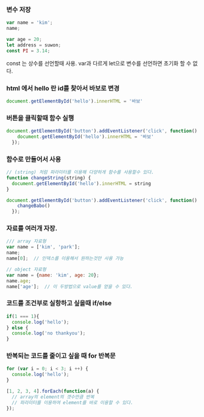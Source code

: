 
### 변수 저장

```javascript
var name = 'kim';
name;

var age = 20;
let address = suwon;
const PI = 3.14;
```
const 는 상수를 선언할때 사용.
var과 다르게 let으로 변수를 선언하면 
초기화 할 수 없다.

### html 에서 hello 란 id를 찾아서 바보로 변경
```javascript
document.getElementById('hello').innerHTML = '바보'
```

### 버튼을 클릭할때 함수 실행

```javascript
document.getElementById('button').addEventListener('click', function() {
    document.getElementById('hello').innerHTML = '바보'
  });
```

### 함수로 만들어서 사용

```javascript
// (string) 처럼 파라미터를 이용해 다양하게 함수를 사용할수 있다.
function changeString(string) {
  document.getElementById('hello').innerHTML = string
}

document.getElementById('button').addEventListener('click', function() {
	changeBabo()
  });
```

### 자료를 여러개 자장.

```javascript
/// array 자료형
var name = ['kim', 'park'];
name;
name[0];  // 인덱스를 이용해서 원하는것만 사용 가능

// object 자료형
var name = {name: 'kim', age: 20};
name.age;
name['age'];  // 이 두방법으로 value를 얻을 수 있다.
```


### 코드를 조건부로 실항하고 싶을때 if/else

```javascript
if(1 === 1){
  console.log('hello');
} else {
  console.log('no thankyou');
}
```

### 반복되는 코드를 줄이고 싶을 때 for 반복문

```javascript
for (var i = 0; i < 3; i ++) {
  console.log('hello');
}
```

```javascript
[1, 2, 3, 4].forEach(function(a) {
  // array의 element의 갯수만큼 반복
  // 파라미터를 이용하여 element를 바로 이용할 수 있다.
});
```



```javascript

```
